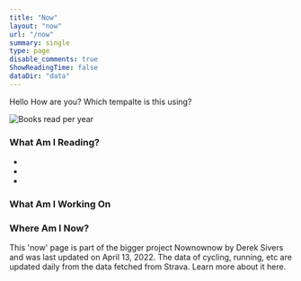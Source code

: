 ```yaml
---
title: "Now"
layout: "now"
url: "/now"
summary: single
type: page
disable_comments: true
ShowReadingTime: false
dataDir: "data"
---
```



Hello How are you? Which tempalte is this using?



![Books read per year](images/books_read_per_year.png)


### What Am I Reading?

- 
- 
- 


### What Am I Working On


### Where Am I Now?


This 'now' page is part of the bigger project Nownownow by Derek Sivers and was last updated on April 13, 2022.
The data of cycling, running, etc are updated daily from the data fetched from Strava. Learn more about it here.
